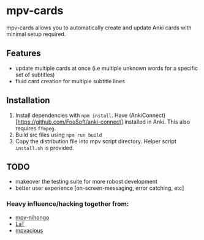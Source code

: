 # mpv-cards

mpv-cards allows you to automatically create and update Anki cards with minimal setup required.

## Features

- update multiple cards at once (i.e multiple unknown words for a specific set of subtitles)
- fluid card creation for multiple subtitle lines

## Installation

1. Install dependencies with `npm install`. Have (AnkiConnect)[https://github.com/FooSoft/anki-connect] installed in Anki. This also requires `ffmpeg`.
2. Build src files using `npm run build`
3. Copy the distribution file into mpv script directory. Helper script `install.sh` is provided.

## TODO

- makeover the testing suite for more robost development
- better user experience [on-screen-messaging, error catching, etc]

### Heavy influence/hacking together from:

- [mpv-nihongo](https://github.com/pigoz/mpv-nihongo)
- [LaT](https://github.com/pigoz/lat)
- [mpvacious](https://github.com/Ajatt-Tools/mpvacious)
